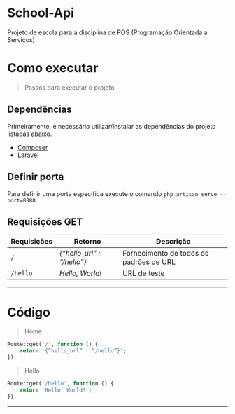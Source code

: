 # School-Api
Projeto de escola para a disciplina de POS (Programação Orientada a Serviços)

# Como executar
> Passos para executar o projeto

## Dependências
Primeiramente, é necessário utilizar/instalar as dependências do projeto listadas abaixo.

* [Composer](https://getcomposer.org)
* [Laravel](https://laravel.com)

## Definir porta
Para definir uma porta específica execute o comando `php artisan serve --port=8888`

## Requisições GET
**Requisições** | **Retorno** | **Descrição**
--- | --- | ---
`/` | *{“hello_url” : “/hello”}* | Fornecimento de todos os padrões de URL
`/hello` | *Hello, World!* | URL de teste

---
# Código
> Home
```php
Route::get('/', function () {
    return '{“hello_url” : “/hello”}';
});
```
> Hello
```php
Route::get('/hello', function () {
    return 'Hello, World!';
});
```
---
